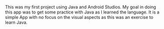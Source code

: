 This was my first project using Java and Android Studios. My goal in doing this app was to get some practice with Java as I learned the language. It is a simple App with no focus on the visual aspects as this was an exercise to learn Java.

